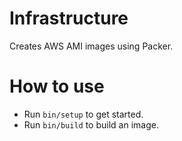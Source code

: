 Infrastructure
===

Creates AWS AMI images using Packer.

How to use
===

 - Run `bin/setup` to get started.
 - Run `bin/build` to build an image.
